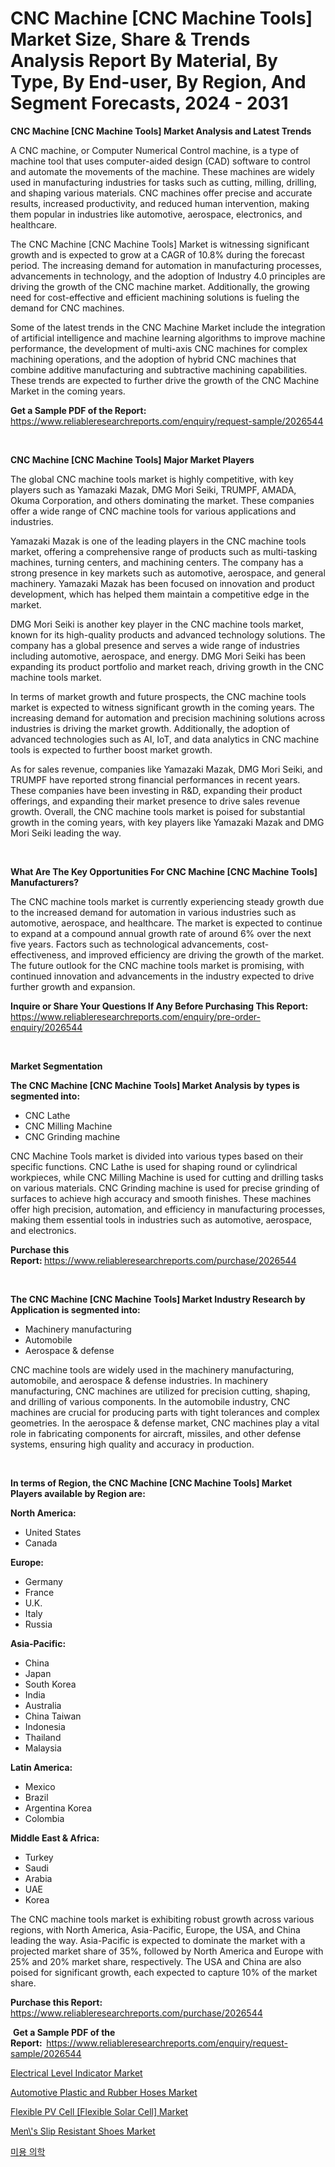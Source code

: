 <p><h1>CNC Machine [CNC Machine Tools] Market Size, Share & Trends Analysis Report By Material, By Type, By End-user, By Region, And Segment Forecasts, 2024 - 2031</h1></p><p><strong>CNC Machine [CNC Machine Tools] Market Analysis and Latest Trends</strong></p>
<p><p>A CNC machine, or Computer Numerical Control machine, is a type of machine tool that uses computer-aided design (CAD) software to control and automate the movements of the machine. These machines are widely used in manufacturing industries for tasks such as cutting, milling, drilling, and shaping various materials. CNC machines offer precise and accurate results, increased productivity, and reduced human intervention, making them popular in industries like automotive, aerospace, electronics, and healthcare.</p><p>The CNC Machine [CNC Machine Tools] Market is witnessing significant growth and is expected to grow at a CAGR of 10.8% during the forecast period. The increasing demand for automation in manufacturing processes, advancements in technology, and the adoption of Industry 4.0 principles are driving the growth of the CNC machine market. Additionally, the growing need for cost-effective and efficient machining solutions is fueling the demand for CNC machines.</p><p>Some of the latest trends in the CNC Machine Market include the integration of artificial intelligence and machine learning algorithms to improve machine performance, the development of multi-axis CNC machines for complex machining operations, and the adoption of hybrid CNC machines that combine additive manufacturing and subtractive machining capabilities. These trends are expected to further drive the growth of the CNC Machine Market in the coming years.</p></p>
<p><strong>Get a Sample PDF of the Report:&nbsp;</strong> <a href="https://www.reliableresearchreports.com/enquiry/request-sample/2026544">https://www.reliableresearchreports.com/enquiry/request-sample/2026544</a></p>
<p>&nbsp;</p>
<p><strong>CNC Machine [CNC Machine Tools] Major Market Players</strong></p>
<p><p>The global CNC machine tools market is highly competitive, with key players such as Yamazaki Mazak, DMG Mori Seiki, TRUMPF, AMADA, Okuma Corporation, and others dominating the market. These companies offer a wide range of CNC machine tools for various applications and industries.</p><p>Yamazaki Mazak is one of the leading players in the CNC machine tools market, offering a comprehensive range of products such as multi-tasking machines, turning centers, and machining centers. The company has a strong presence in key markets such as automotive, aerospace, and general machinery. Yamazaki Mazak has been focused on innovation and product development, which has helped them maintain a competitive edge in the market.</p><p>DMG Mori Seiki is another key player in the CNC machine tools market, known for its high-quality products and advanced technology solutions. The company has a global presence and serves a wide range of industries including automotive, aerospace, and energy. DMG Mori Seiki has been expanding its product portfolio and market reach, driving growth in the CNC machine tools market.</p><p>In terms of market growth and future prospects, the CNC machine tools market is expected to witness significant growth in the coming years. The increasing demand for automation and precision machining solutions across industries is driving the market growth. Additionally, the adoption of advanced technologies such as AI, IoT, and data analytics in CNC machine tools is expected to further boost market growth.</p><p>As for sales revenue, companies like Yamazaki Mazak, DMG Mori Seiki, and TRUMPF have reported strong financial performances in recent years. These companies have been investing in R&D, expanding their product offerings, and expanding their market presence to drive sales revenue growth. Overall, the CNC machine tools market is poised for substantial growth in the coming years, with key players like Yamazaki Mazak and DMG Mori Seiki leading the way.</p></p>
<p>&nbsp;</p>
<p><strong>What Are The Key Opportunities For CNC Machine [CNC Machine Tools] Manufacturers?</strong></p>
<p><p>The CNC machine tools market is currently experiencing steady growth due to the increased demand for automation in various industries such as automotive, aerospace, and healthcare. The market is expected to continue to expand at a compound annual growth rate of around 6% over the next five years. Factors such as technological advancements, cost-effectiveness, and improved efficiency are driving the growth of the market. The future outlook for the CNC machine tools market is promising, with continued innovation and advancements in the industry expected to drive further growth and expansion.</p></p>
<p><strong>Inquire or Share Your Questions If Any Before Purchasing This Report:</strong> <a href="https://www.reliableresearchreports.com/enquiry/pre-order-enquiry/2026544">https://www.reliableresearchreports.com/enquiry/pre-order-enquiry/2026544</a></p>
<p>&nbsp;</p>
<p><strong>Market Segmentation</strong></p>
<p><strong>The CNC Machine [CNC Machine Tools] Market Analysis by types is segmented into:</strong></p>
<p><ul><li>CNC Lathe</li><li>CNC Milling Machine</li><li>CNC Grinding machine</li></ul></p>
<p><p>CNC Machine Tools market is divided into various types based on their specific functions. CNC Lathe is used for shaping round or cylindrical workpieces, while CNC Milling Machine is used for cutting and drilling tasks on various materials. CNC Grinding machine is used for precise grinding of surfaces to achieve high accuracy and smooth finishes. These machines offer high precision, automation, and efficiency in manufacturing processes, making them essential tools in industries such as automotive, aerospace, and electronics.</p></p>
<p><strong>Purchase this Report:&nbsp;</strong><a href="https://www.reliableresearchreports.com/purchase/2026544">https://www.reliableresearchreports.com/purchase/2026544</a></p>
<p>&nbsp;</p>
<p><strong>The CNC Machine [CNC Machine Tools] Market Industry Research by Application is segmented into:</strong></p>
<p><ul><li>Machinery manufacturing</li><li>Automobile</li><li>Aerospace & defense</li></ul></p>
<p><p>CNC machine tools are widely used in the machinery manufacturing, automobile, and aerospace & defense industries. In machinery manufacturing, CNC machines are utilized for precision cutting, shaping, and drilling of various components. In the automobile industry, CNC machines are crucial for producing parts with tight tolerances and complex geometries. In the aerospace & defense market, CNC machines play a vital role in fabricating components for aircraft, missiles, and other defense systems, ensuring high quality and accuracy in production.</p></p>
<p>&nbsp;</p>
<p><strong>In terms of Region, the CNC Machine [CNC Machine Tools] Market Players available by Region are:</strong></p>
<p>
    <p> <strong> North America: </strong>
        <ul>
            <li>United States</li>
            <li>Canada</li>
        </ul>
        </p> 
    <p> <strong> Europe: </strong>
        <ul>
            <li>Germany</li>
            <li>France</li>
            <li>U.K.</li>
            <li>Italy</li>
            <li>Russia</li>
        </ul>
        </p> 
    <p> <strong> Asia-Pacific: </strong>
        <ul>
            <li>China</li>
            <li>Japan</li>
            <li>South Korea</li>
            <li>India</li>
            <li>Australia</li>
            <li>China Taiwan</li>
            <li>Indonesia</li>
            <li>Thailand</li>
            <li>Malaysia</li>
        </ul>
        </p> 
    <p> <strong> Latin America: </strong>
        <ul>
            <li>Mexico</li>
            <li>Brazil</li>
            <li>Argentina Korea</li>
            <li>Colombia</li>
        </ul>
        </p> 
    <p> <strong> Middle East & Africa: </strong>
        <ul>
            <li>Turkey</li>
            <li>Saudi</li>
            <li>Arabia</li>
            <li>UAE</li>
            <li>Korea</li>
        </ul>
    </p>
    </p>
<p><p>The CNC machine tools market is exhibiting robust growth across various regions, with North America, Asia-Pacific, Europe, the USA, and China leading the way. Asia-Pacific is expected to dominate the market with a projected market share of 35%, followed by North America and Europe with 25% and 20% market share, respectively. The USA and China are also poised for significant growth, each expected to capture 10% of the market share.</p></p>
<p><strong>Purchase this Report: </strong><a href="https://www.reliableresearchreports.com/purchase/2026544">https://www.reliableresearchreports.com/purchase/2026544</a></p>
<p>&nbsp;<strong>Get a Sample PDF of the Report:&nbsp;&nbsp;</strong><a href="https://www.reliableresearchreports.com/enquiry/request-sample/2026544">https://www.reliableresearchreports.com/enquiry/request-sample/2026544</a></p>
<p><strong></strong></p>
<p><p><a href="https://view.publitas.com/reportprime-1/electrical-level-indicator-market-research-report-forecasted-for-period-from-2024-2031-by-market-type-market-application-and-region/">Electrical Level Indicator Market</a></p><p><a href="https://issuu.com/reportprime-2/docs/automotive-plastic-and-rubber-hoses-market-size-20">Automotive Plastic and Rubber Hoses Market</a></p><p><a href="https://github.com/Airanohannonzb68e5pb53oc1/Market-Research-Report-List-1/blob/main/flexible-pv-cell-flexible-solar-cell-market.md">Flexible PV Cell [Flexible Solar Cell] Market</a></p><p><a href="https://thundering-castanet-c65.notion.site/Men-s-Slip-Resistant-Shoes-Market-Size-Reflecting-a-Forecast-Till-2031-Market-By-Type-By-Applicat-b39164d94162405da55eb8c9fd878898">Men\'s Slip Resistant Shoes Market</a></p><p><a href="https://github.com/bvubpqd5241630/Market-Research-Report-List-1/blob/main/2802232186934.md">미용 의학</a></p></p>